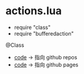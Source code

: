 # actions.lua

- require "class"
- require "bufferedaction"

@Class

- <a class="Repos" target="_blank" href="/code/dont-starve/actions.lua">code</a> -> 指向 github repos
- <a class="Pages" target="_blank" href="/code/dont-starve/actions.lua">code</a> -> 指向 github pages
